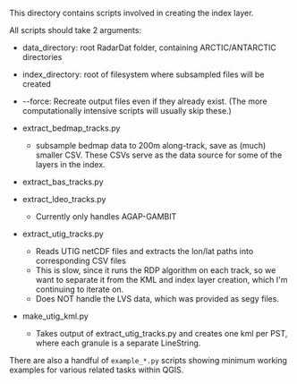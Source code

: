 This directory contains scripts involved in creating the index layer.

All scripts should take 2 arguments:
* data_directory: root RadarDat folder, containing ARCTIC/ANTARCTIC directories
* index_directory: root of filesystem where subsampled files will be created
* --force: Recreate output files even if they already exist.
  (The more computationally intensive scripts will usually skip these.)

* extract_bedmap_tracks.py
  * subsample bedmap data to 200m along-track, save as (much) smaller CSV. These CSVs serve as the data source for some of the layers in the index.

* extract_bas_tracks.py

* extract_ldeo_tracks.py
  * Currently only handles AGAP-GAMBIT




* extract_utig_tracks.py
  * Reads UTIG netCDF files and extracts the lon/lat paths into
    corresponding CSV files
  * This is slow, since it runs the RDP algorithm on each track, so we
    want to separate it from the KML and index layer creation, which I'm
    continuing to iterate on.
  * Does NOT handle the LVS data, which was provided as segy files.
* make_utig_kml.py
  * Takes output of extract_utig_tracks.py and creates one kml per PST,
    where each granule is a separate LineString.

There are also a handful of `example_*.py` scripts showing minimum working
examples for various related tasks within QGIS.